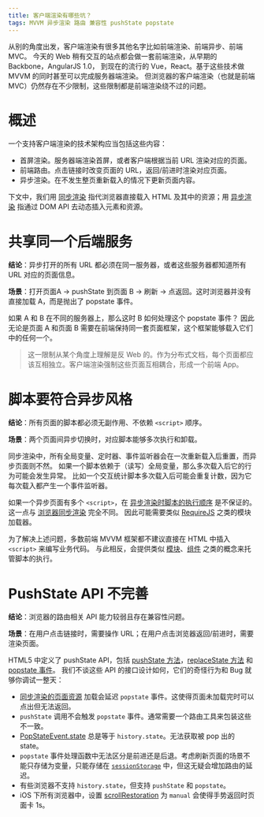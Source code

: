 ```yaml
---
title: 客户端渲染有哪些坑？
tags: MVVM 异步渲染 路由 兼容性 pushState popstate
---
```


从别的角度出发，客户端渲染有很多其他名字比如前端渲染、前端异步、前端 MVC。
今天的 Web 稍有交互的站点都会做一套前端渲染，从早期的 Backbone，AngularJS 1.0，
到现在的流行的 Vue，React。基于这些技术做 MVVM 的同时甚至可以完成服务器端渲染。
但浏览器的客户端渲染（也就是前端 MVC）仍然存在不少限制，这些限制都是前端渲染绕不过的问题。

<!--more-->

# 概述

一个支持客户端渲染的技术架构应当包括这些内容：

* 首屏渲染。服务器端渲染首屏，或者客户端根据当前 URL 渲染对应的页面。
* 前端路由。点击链接时改变页面的 URL，返回/前进时渲染对应页面。
* 异步渲染。在不发生整页重新载入的情况下更新页面内容。

下文中，我们用 [同步渲染][sync] 指代浏览器直接载入 HTML 及其中的资源；用 [异步渲染][async] 指通过 DOM API 去动态插入元素和资源。

# 共享同一个后端服务

**结论**：异步打开的所有 URL 都必须在同一服务器，或者这些服务器都知道所有 URL 对应的页面信息。

**场景**：打开页面A -> pushState 到页面 B -> 刷新 -> 点返回。这时浏览器并没有直接加载 A，而是抛出了 popstate 事件。

如果 A 和 B 在不同的服务器上，那么这时 B 如何处理这个 popstate 事件？
因此无论是页面 A 和页面 B 需要在前端保持同一套页面框架，这个框架能够载入它们中的任何一个。

> 这一限制从某个角度上理解是反 Web 的。作为分布式文档，每个页面都应该互相独立。客户端渲染强制这些页面互相耦合，形成一个前端 App。

# 脚本要符合异步风格

**结论**：所有页面的脚本都必须无副作用、不依赖 `<script>` 顺序。

**场景**：两个页面间异步切换时，对应脚本能够多次执行和卸载。

同步渲染中，所有全局变量、定时器、事件监听器会在一次重新载入后重置，而异步页面则不然。
如果一个脚本依赖于（读写）全局变量，那么多次载入后它的行为可能会发生异常。
比如一个交互统计脚本多次载入后可能会重复计数，因为它每次载入都产生一个事件监听器。

如果一个异步页面有多个 `<script>`，在 [异步渲染时脚本的执行顺序][dynamic-script] 是不保证的。
这一点与 [浏览器同步渲染][static-render] 完全不同。
因此可能需要类似 [RequireJS][req] 之类的模块加载器。

为了解决上述问题，多数前端 MVVM 框架都不建议直接在 HTML 中插入 `<script>` 来编写业务代码。
与此相反，会提供类似 [模块][ng-module]、[组件][comp] 之类的概念来托管脚本的执行。

# PushState API 不完善

**结论**：浏览器的路由相关 API 能力较弱且存在兼容性问题。

**场景**：在用户点击链接时，需要操作 URL；在用户点击浏览器返回/前进时，需要渲染页面。

HTML5 中定义了 pushState API，包括 [pushState 方法][pushState]，[replaceState 方法][replaceState] 和 [popstate 事件][popstate]。
我们不谈这些 API 的接口设计如何，它们的奇怪行为和 Bug 就够你调试一整天：

* [同步渲染的页面资源][static-render] 加载会延迟 `popstate` 事件。这使得页面未加载完时可以点出但无法返回。
* `pushState` 调用不会触发 `popstate` 事件。通常需要一个路由工具来包装这些不一致。
* [PopStateEvent.state][popstate-event] 总是等于 `history.state`。无法获取被 pop 出的 state。
* `popstate` 事件处理函数中无法区分是前进还是后退。考虑刷新页面的场景不能只存储为变量，只能存储在 [`sessionStorage`][local-store] 中，但这无疑会增加路由的延迟。
* 有些浏览器不支持 `history.state`，但支持 `pushState` 和 `popstate`。
* iOS 下所有浏览器中，设置 [scrollRestoration][sr] 为 `manual` 会使得手势返回时页面卡 1s。

[sr]: https://developers.google.com/web/updates/2015/09/history-api-scroll-restoration
[static-render]: /2016/11/26/static-dom-render-blocking.html
[sync]: /2016/11/26/static-dom-render-blocking.html
[async]: /2016/11/26/dynamic-dom-render-blocking.html
[dynamic-script]: /2017/01/16/dynamic-script-insertion.html
[req]: http://requirejs.org/
[ng-module]: https://angular.io/api/core/NgModule
[comp]: https://reactjs.org/docs/react-component.html
[static-render]: /2016/11/26/static-dom-render-blocking.html
[pushState]: https://developer.mozilla.org/zh-CN/docs/Web/API/History/pushState
[popstate]: https://developer.mozilla.org/zh-CN/docs/Web/Events/popstate
[replaceState]: https://developer.mozilla.org/zh-CN/docs/Web/API/History/replaceState
[popstate-event]: https://developer.mozilla.org/zh-CN/docs/Web/API/PopStateEvent
[local-store]: /2015/08/16/localstorage-sessionstorage-cookie.html

